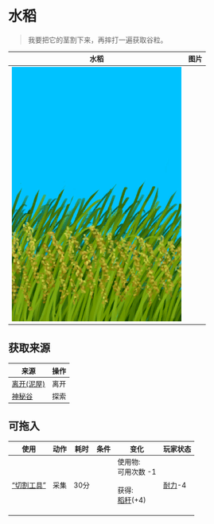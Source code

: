 # 水稻  
> 我要把它的茎割下来，再摔打一遍获取谷粒。  
  
  水稻  |   图片   
 ----  |  ----:   
   |  ![](Sprite/RicePlant.png)   
  
## 获取来源  
来源  |  操作  
----  |  ----  
[离开(泥屋)](MudHutExitRuins.md)  |  离开  
[神秘谷](SecretValley.md)  |  探索  
## 可拖入  
使用  |  动作  |  耗时  |  条件  |  变化  |  玩家状态  
----  |  ----  |  ----  |  ----  |  ----  |  ----  
[“切割工具”](tag_Cutter.md)  |  采集  |  30分  |    |  使用物:<br>可用次数  -1<br><br>获得:<br>[稻秆](RiceStalks.md)(+4)<br><br>  |  [耐力](Stamina.md)-4  
